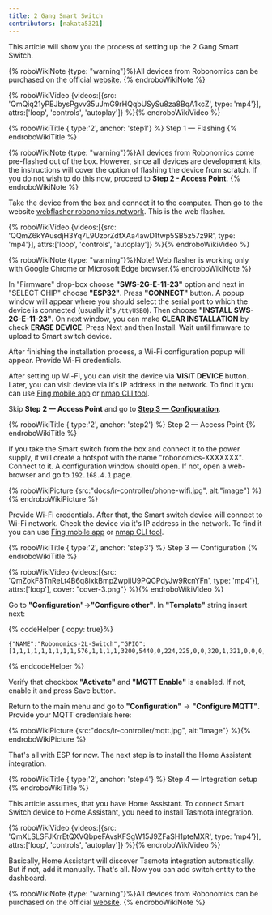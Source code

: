```yaml
---
title: 2 Gang Smart Switch
contributors: [nakata5321]
---
```

This article will show you the process of setting up the 2 Gang Smart Switch.

{% roboWikiNote {type: "warning"}%}All devices from Robonomics can be purchased on the official [website](https://robonomics.network/devices/).
{% endroboWikiNote %}

{% roboWikiVideo {videos:[{src: 'QmQiq21yPEJbysPgvv35uJmG9rHQqbUSySu8za8BqA1kcZ', type: 'mp4'}], attrs:['loop', 'controls', 'autoplay']} %}{% endroboWikiVideo %}

{% roboWikiTitle { type:'2', anchor: 'step1'} %} Step 1 — Flashing {% endroboWikiTitle %}

{% roboWikiNote {type: "warning"}%}All devices from Robonomics come pre-flashed out of the box. However, since all devices are development kits, the instructions will cover the option of flashing the device from scratch. If you do not wish to do this now, proceed to [**Step 2 - Access Point**](/docs/ir-controller/#step2).
{% endroboWikiNote %}

Take the device from the box and connect it to the computer. Then go to the website [webflasher.robonomics.network](https://webflasher.robonomics.network/). This is the web flasher.

{% roboWikiVideo {videos:[{src: 'QQmZ6kYAusdjH3Yq7L9UzorZdfXAa4awD1twp5SB5z57z9R', type: 'mp4'}], attrs:['loop', 'controls', 'autoplay']} %}{% endroboWikiVideo %}

{% roboWikiNote {type: "warning"}%}Note! Web flasher is working only with Google Chrome or Microsoft Edge browser.{% endroboWikiNote %}

In "Firmware" drop-box choose **"SWS-2G-E-11-23"** option and next in "SELECT CHIP" choose **"ESP32"**. Press **"CONNECT"** button.
A popup window will appear where you should select the serial port to which the device is connected (usually it's `/ttyUSB0`). Then choose **"INSTALL SWS-2G-E-11-23"**.
On next window, you can make **CLEAR INSTALLATION** by check **ERASE DEVICE**. Press Next and then Install. Wait until firmware to upload to Smart switch device.

After finishing the installation process, a Wi-Fi configuration popup will appear. Provide Wi-Fi credentials.

After setting up Wi-Fi, you can visit the device via **VISIT DEVICE** button. Later, you can visit device via it's IP address in the network. To find it you can use [Fing mobile app](https://www.fing.com/products) or
[nmap CLI tool](https://vitux.com/find-devices-connected-to-your-network-with-nmap/).

Skip **Step 2 — Access Point** and go to [**Step 3 — Configuration**](/docs/ir-controller/#step3).

{% roboWikiTitle { type:'2', anchor: 'step2'} %} Step 2 — Access Point {% endroboWikiTitle %}

If you take the Smart switch from the box and connect it to the power supply, it will create a hotspot with the name "robonomics-XXXXXXX". Connect to it.
A configuration window should open. If not, open a web-browser and go to `192.168.4.1` page.

{% roboWikiPicture {src:"docs/ir-controller/phone-wifi.jpg", alt:"image"} %}{% endroboWikiPicture %}

Provide Wi-Fi credentials. After that, the Smart switch device will connect to Wi-Fi network. Check the device via it's IP address in the network. To find it you can use [Fing mobile app](https://www.fing.com/products) or
[nmap CLI tool](https://vitux.com/find-devices-connected-to-your-network-with-nmap/).

{% roboWikiTitle { type:'2', anchor: 'step3'} %} Step 3 — Configuration {% endroboWikiTitle %}

{% roboWikiVideo {videos:[{src: 'QmZokF8TnReLt4B6q8ixkBmpZwpiiU9PQCPdyJw9RcnYFn', type: 'mp4'}], attrs:['loop'], cover: "cover-3.png"} %}{% endroboWikiVideo %}

Go to **"Configuration"**->**"Configure other"**. In **"Template"** string insert next:

{% codeHelper { copy: true}%}

```shell
{"NAME":"Robonomics-2L-Switch","GPIO":[1,1,1,1,1,1,1,1,1,576,1,1,1,1,3200,5440,0,224,225,0,0,320,1,321,0,0,0,0,33,1,32,1,1,0,0,1],"FLAG":0,"BASE":1}
```

{% endcodeHelper %}

Verify that checkbox **"Activate"** and **"MQTT Enable"** is enabled. If not, enable it and press Save button.

Return to the main menu and go to **"Configuration"** -> **"Configure MQTT"**.
Provide your MQTT credentials here:

{% roboWikiPicture {src:"docs/ir-controller/mqtt.jpg", alt:"image"} %}{% endroboWikiPicture %}

That's all with ESP for now. The next step is to install the Home Assistant integration.

{% roboWikiTitle { type:'2', anchor: 'step4'} %} Step 4 — Integration setup {% endroboWikiTitle %}

This article assumes, that you have Home Assistant. To connect Smart Switch device to Home Assistant, you need to install Tasmota integration.

{% roboWikiVideo {videos:[{src: 'QmXLSLSFJKrrEtQXVQbpeFAvsKFSgW15J9ZFaSH1pteMXR', type: 'mp4'}], attrs:['loop', 'controls', 'autoplay']} %}{% endroboWikiVideo %}

Basically, Home Assistant will discover Tasmota integration automatically. But if not, add it manually.
That's all. Now you can add switch entity to the dashboard.

{% roboWikiNote {type: "warning"}%}All devices from Robonomics can be purchased on the official [website](https://robonomics.network/devices/).
{% endroboWikiNote %}